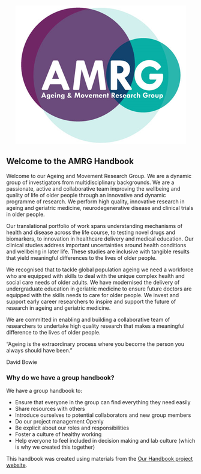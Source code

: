 
<p align="center">
  <img src="https://github.com/AMRG-University-of-Bristol/AMRG-handbook/blob/42182a9f0242fb1f5527422d5394b5035d0fd669/armg%20logo.png" />
</p>

## Welcome to the AMRG Handbook

Welcome to our Ageing and Movement Research Group. We are a dynamic group of investigators from multidisciplinary backgrounds.  We are a passionate, active and collaborative team improving the wellbeing and quality of life of older people through an innovative and dynamic programme of research. We perform high quality, innovative research in ageing and geriatric medicine, neurodegenerative disease and clinical trials in older people.  


Our translational portfolio of work spans understanding mechanisms of health and disease across the life course, to testing novel drugs and biomarkers, to innovation in healthcare delivery and medical education.  Our clinical studies address important uncertainties around health conditions and wellbeing in later life. These studies are inclusive with tangible results that yield meaningful differences to the lives of older people. 

We recognised that to tackle global population ageing we need a workforce who are equipped with skills to deal with the unique  complex health and social care needs of older adults. We have modernised the delivery of undergraduate education in geriatric medicine to ensure future doctors are equipped with the skills needs to care for older people. We invest and support early career researchers to inspire and support the future of research in ageing and geriatric medicine.   

We are committed in enabling and building a collaborative team of researchers to undertake high quality research that makes a meaningful difference to the lives of older people.  

“Ageing is the extraordinary process where you become the person you always should have been.”

 David Bowie  

### Why do we have a group handbook?

We have a group handbook to:
- Ensure that everyone in the group can find everything they need easily 
- Share resources with others 
- Introduce ourselves to potential collaborators and new group members
- Do our project management Openly 
- Be explicit about our roles and responsibilities
- Foster a culture of healthy working
- Help everyone to feel included in decision making and lab culture (which is why we created this together)

<!--
Note: Please keep a link to the Our Handbook project here, to help other people find it)
-->

This handbook was created using materials from the [Our Handbook project website](https://very-good-science.github.io/our-handbook).
